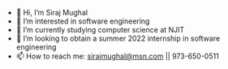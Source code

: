 - 👋 Hi, I’m Siraj Mughal
- 👀 I’m interested in software engineering
- 🌱 I’m currently studying computer science at NJIT
- 💞️ I’m looking to obtain a summer 2022 internship in software engineering
- 📫 How to reach me: sirajmughal@msn.com || 973-650-0511
